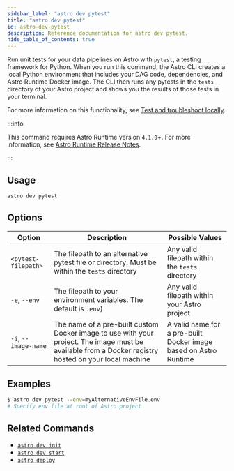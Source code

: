 ```yaml
---
sidebar_label: "astro dev pytest"
title: "astro dev pytest"
id: astro-dev-pytest
description: Reference documentation for astro dev pytest.
hide_table_of_contents: true
---
```


Run unit tests for your data pipelines on Astro with `pytest`, a testing framework for Python. When you run this command, the Astro CLI creates a local Python environment that includes your DAG code, dependencies, and Astro Runtime Docker image. The CLI then runs any pytests in the `tests` directory of your Astro project and shows you the results of those tests in your terminal.

For more information on this functionality, see [Test and troubleshoot locally](test-and-troubleshoot-locally.md).

:::info

This command requires Astro Runtime version `4.1.0`+. For more information, see [Astro Runtime Release Notes](https://docs.astronomer.io/astro/runtime-release-notes#astro-runtime-410).

:::

## Usage

```sh
astro dev pytest
```

## Options

| Option              | Description                                                                                   | Possible Values                                 |
| ------------------- | --------------------------------------------------------------------------------------------- | ----------------------------------------------- |
| `<pytest-filepath>` | The filepath to an alternative pytest file or directory. Must be within the `tests` directory | Any valid filepath within the `tests` directory |
| `-e`, `--env`       | The filepath to your environment variables. The default is `.env`)                            | Any valid filepath within your Astro project    |
| `-i`, `--image-name`      | The name of a pre-built custom Docker image to use with your project. The image must be available from a Docker registry hosted on your local machine                                      | A valid name for a pre-built Docker image based on Astro Runtime |

## Examples

```sh
$ astro dev pytest --env=myAlternativeEnvFile.env
# Specify env file at root of Astro project
```

## Related Commands

- [`astro dev init`](cli/astro-dev-init.md)
- [`astro dev start`](cli/astro-dev-start.md)
- [`astro deploy`](cli/astro-deploy.md)
